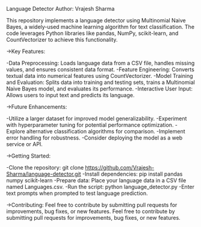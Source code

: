 Language Detector
Author: Vrajesh Sharma

This repository implements a language detector using Multinomial Naive Bayes, a widely-used machine learning algorithm for text classification. The code leverages Python libraries like pandas, NumPy, scikit-learn, and CountVectorizer to achieve this functionality.

->Key Features:

-Data Preprocessing: Loads language data from a CSV file, handles missing values, and ensures consistent data format.
-Feature Engineering: Converts textual data into numerical features using CountVectorizer.
-Model Training and Evaluation: Splits data into training and testing sets, trains a Multinomial Naive Bayes model, and evaluates its performance.
-Interactive User Input: Allows users to input text and predicts its language.

->Future Enhancements:

-Utilize a larger dataset for improved model generalizability.
-Experiment with hyperparameter tuning for potential performance optimization.
-Explore alternative classification algorithms for comparison.
-Implement error handling for robustness.
-Consider deploying the model as a web service or API.

->Getting Started:

-Clone the repository: git clone https://github.com/Vrajesh-Sharma/language-detector.git
-Install dependencies: pip install pandas numpy scikit-learn
-Prepare data: Place your language data in a CSV file named Languages.csv.
-Run the script: python language_detector.py
-Enter text prompts when prompted to test language prediction.

->Contributing:
Feel free to contribute by submitting pull requests for improvements, bug fixes, or new features.
Feel free to contribute by submitting pull requests for improvements, bug fixes, or new features.
